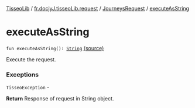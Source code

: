 [TisseoLib](../../index.md) / [fr.docjyJ.tisseoLib.request](../index.md) / [JourneysRequest](index.md) / [executeAsString](./execute-as-string.md)

# executeAsString

`fun executeAsString(): `[`String`](https://kotlinlang.org/api/latest/jvm/stdlib/kotlin/-string/index.html) [(source)](https://github.com/docjyJ/TisseoLib/tree/master/src/main/kotlin/fr/docjyJ/tisseoLib/request/JourneysRequest.kt#L101)

Execute the request.

### Exceptions

`TisseoException` -

**Return**
Response of request in String object.

